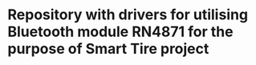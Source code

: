 # Repository with drivers for utilising Bluetooth module RN4871 for the purpose of Smart Tire project